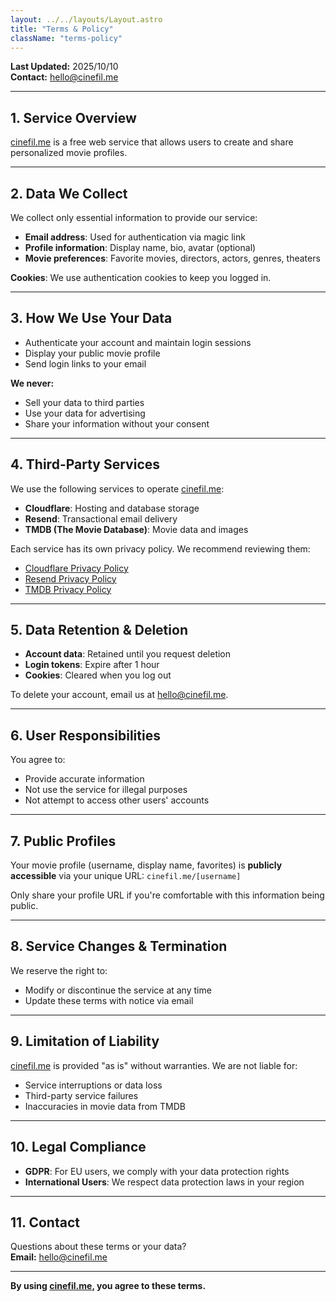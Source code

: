```yaml
---
layout: ../../layouts/Layout.astro
title: "Terms & Policy"
className: "terms-policy"
---
```


**Last Updated:** 2025/10/10  
**Contact:** [hello@cinefil.me](mailto:hello@cinefil.me?subject=Contact:)

---

## 1. Service Overview

[cinefil.me](https://cinefil.me/) is a free web service that allows users to create and share personalized movie profiles.

---

## 2. Data We Collect

We collect only essential information to provide our service:

- **Email address**: Used for authentication via magic link
- **Profile information**: Display name, bio, avatar (optional)
- **Movie preferences**: Favorite movies, directors, actors, genres, theaters

**Cookies**: We use authentication cookies to keep you logged in.

---

## 3. How We Use Your Data

- Authenticate your account and maintain login sessions
- Display your public movie profile
- Send login links to your email

**We never:**

- Sell your data to third parties
- Use your data for advertising
- Share your information without your consent

---

## 4. Third-Party Services

We use the following services to operate [cinefil.me](https://cinefil.me/):

- **Cloudflare**: Hosting and database storage
- **Resend**: Transactional email delivery
- **TMDB (The Movie Database)**: Movie data and images

Each service has its own privacy policy. We recommend reviewing them:

- [Cloudflare Privacy Policy](https://www.cloudflare.com/privacypolicy/)
- [Resend Privacy Policy](https://resend.com/legal/privacy-policy)
- [TMDB Privacy Policy](https://www.themoviedb.org/privacy-policy)

---

## 5. Data Retention & Deletion

- **Account data**: Retained until you request deletion
- **Login tokens**: Expire after 1 hour
- **Cookies**: Cleared when you log out

To delete your account, email us at [hello@cinefil.me](mailto:hello@cinefil.me?subject=Contact:).

---

## 6. User Responsibilities

You agree to:

- Provide accurate information
- Not use the service for illegal purposes
- Not attempt to access other users' accounts

---

## 7. Public Profiles

Your movie profile (username, display name, favorites) is **publicly accessible** via your unique URL: `cinefil.me/[username]`

Only share your profile URL if you're comfortable with this information being public.

---

## 8. Service Changes & Termination

We reserve the right to:

- Modify or discontinue the service at any time
- Update these terms with notice via email

---

## 9. Limitation of Liability

[cinefil.me](https://cinefil.me/) is provided "as is" without warranties. We are not liable for:

- Service interruptions or data loss
- Third-party service failures
- Inaccuracies in movie data from TMDB

---

## 10. Legal Compliance

- **GDPR**: For EU users, we comply with your data protection rights
- **International Users**: We respect data protection laws in your region

---

## 11. Contact

Questions about these terms or your data?  
**Email:** [hello@cinefil.me](mailto:hello@cinefil.me?subject=Contact:)

---

**By using [cinefil.me](https://cinefil.me/), you agree to these terms.**
